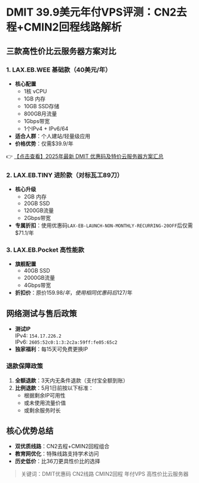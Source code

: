 # DMIT 39.9美元年付VPS评测：CN2去程+CMIN2回程线路解析

## 三款高性价比云服务器方案对比

### 1. LAX.EB.WEE 基础款（40美元/年）
- **核心配置**  
  - 1核 vCPU  
  - 1GB 内存  
  - 10GB SSD存储  
  - 800GB月流量  
  - 1Gbps带宽  
  - 1个IPv4 + IPv6/64  
- **适合人群**：个人建站/轻量级应用  
- **价格优势**：仅需$39.9/年  

👉 [【点击查看】2025年最新 DMIT 优惠码及特价云服务器方案汇总](https://bit.ly/dmit_coupon)

### 2. LAX.EB.TINY 进阶款（对标瓦工89刀）
- **核心升级**  
  - 2GB 内存  
  - 20GB SSD  
  - 1200GB流量  
  - 2Gbps带宽  
- **专属折扣**：使用优惠码`LAX-EB-LAUNCH-NON-MONTHLY-RECURRING-20OFF`后仅需$71.1/年  

### 3. LAX.EB.Pocket 高性能款
- **旗舰配置**  
  - 40GB SSD  
  - 2000GB流量  
  - 4Gbps带宽  
- **折扣价**：原价$159.98/年，使用相同优惠码后$127/年  

## 网络测试与售后政策
- **测试IP**  
  IPv4: `154.17.226.2`  
  IPv6: `2605:52c0:1:3:2c2a:59ff:fe05:65c2`  
- **独家福利**：每15天可免费更换IP  

### 退款保障政策
1. **全额退款**：3天内无条件退款（支付宝全额到账）  
2. **比例退款**：5月1日前按以下标准：  
   - 根据剩余IP可用性  
   - 或未使用流量价值  
   - 或剩余服务时长  

## 核心优势总结
- **双优质线路**：CN2去程+CMIN2回程组合  
- **教育网优化**：特殊线路支持学术访问  
- **历史低价**：比36刀更具性价比的选择  

> 关键词：DMIT优惠码 CN2线路 CMIN2回程 年付VPS 高性价比云服务器